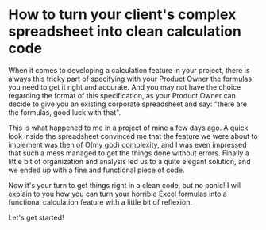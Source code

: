 # How to turn your client's complex spreadsheet into clean calculation code

When it comes to developing a calculation feature in your project, there is always this tricky part of specifying with your Product Owner the formulas you need to get it right and accurate. And you may not have the choice regarding the format of this specification, as your Product Owner can decide to give you an existing corporate spreadsheet and say: "there are the formulas, good luck with that".

This is what happened to me in a project of mine a few days ago. A quick look inside the spreadsheet convinced me that the feature we were about to implement was then of O(my god) complexity, and I was even impressed that such a mess managed to get the things done without errors. Finally a little bit of organization and analysis led us to a quite elegant solution, and we ended up with a fine and functional piece of code.

Now it's your turn to get things right in a clean code, but no panic! I will explain to you how you can turn your horrible Excel formulas into a functional calculation feature with a little bit of reflexion.

Let's get started!
